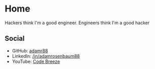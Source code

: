 # Home

Hackers think I'm a good engineer. Engineers think I'm a good hacker

## Social

- GitHub: [adamr88](https://github.com/adamr88)
- LinkedIn: [/in/adamrosenbaum88](https://www.linkedin.com/in/adamrosenbaum88/)
- YouTube: [Code Breeze](https://www.youtube.com/@codebreeze6992)

